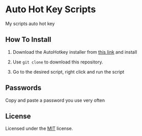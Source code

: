 # Auto Hot Key Scripts

My scripts auto hot key

## How To Install

1. Download the AutoHotkey installer from [this link](https://www.autohotkey.com) and install

2. Use ```git clone``` to download this repository.

3. Go to the desired script, right click and run the script

## Passwords

Copy and paste a password you use very often

## License

Licensed under the [MIT](https://github.com/my-souz4/autohotkey/blob/master/LICENSE) license.
